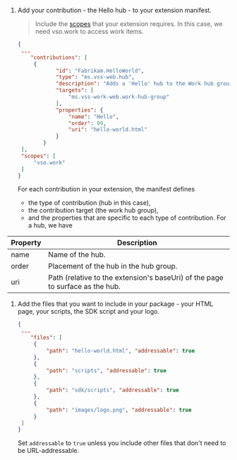 1. Add your contribution - the Hello hub - to your extension manifest.

   > Include the [scopes](../../develop/manifest.md#scopes) that your extension requires.
   > In this case, we need vso.work to access work items.

   ```json
   {
   	...
       "contributions": [
   		{
               "id": "Fabrikam.HelloWorld",
               "type": "ms.vss-web.hub",
               "description": "Adds a 'Hello' hub to the Work hub group.",
               "targets": [
                   "ms.vss-work-web.work-hub-group"
               ],
               "properties": {
                   "name": "Hello",
                   "order": 99,
                   "uri": "hello-world.html"
               }
           }
   	],
   	"scopes": [
   		"vso.work"
   	]
   }
   ```

   For each contribution in your extension, the manifest defines

   - the type of contribution (hub in this case),
   - the contribution target (the work hub group),
   - and the properties that are specific to each type of contribution. For a hub, we have

| Property | Description                                                                   |
| -------- | ----------------------------------------------------------------------------- |
| name     | Name of the hub.                                                              |
| order    | Placement of the hub in the hub group.                                        |
| uri      | Path (relative to the extension's baseUri) of the page to surface as the hub. |

1. Add the files that you want to include in your package - your HTML page, your scripts, the SDK script and your logo.

   ```json
   {
   	...
       "files": [
   		{
   			"path": "hello-world.html", "addressable": true
   		},
   		{
   			"path": "scripts", "addressable": true
   		},
   		{
   			"path": "sdk/scripts", "addressable": true
   		},
   		{
   			"path": "images/logo.png", "addressable": true
   		}
   	]
   }
   ```

   Set `addressable` to `true` unless you include other files that don't need to be URL-addressable.
